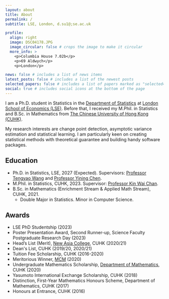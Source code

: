 ```yaml
---
layout: about
title: About
permalink: /
subtitle: LSE, London, d.su1@;se.ac.uk

profile:
  align: right
  image: DSC04178.JPG
  image_circular: false # crops the image to make it circular
  more_info: >
    <p>Columbia House 7.02b</p>  
    <p>69 Aldwych</p>  
    <p>London</p>

news: false # includes a list of news items
latest_posts: false # includes a list of the newest posts
selected_papers: false # includes a list of papers marked as "selected={true}"
social: true # includes social icons at the bottom of the page
---
```


I am a Ph.D. student in Statistics in the [Department of Statistics](https://www.lse.ac.uk/statistics) at [London School of Economics (LSE)](https://www.lse.ac.uk/). Before that, I received my M.Phil. in Statistics and B.Sc. in Mathematics from [The Chinese University of Hong Kong (CUHK)](https://www.cuhk.edu.hk/english/index.html).

My research interests are change point detection, asymptotic variance estimation and statistical learning. I am particularly keen on creating statistical methods with theoretical guarantee and building handy software packages.  

## Education
- Ph.D. in Statistics, LSE, 2027 (Expected). Supervisors: [Professor Tengyao Wang](https://personal.lse.ac.uk/wangt60/) and [Professor Yining Chen](https://personal.lse.ac.uk/cheny100/).
- M.Phil. in Statistics, CUHK, 2023. Supervisor: [Professor Kin Wai Chan](https://sites.google.com/site/kwchankeith/home).
- B.Sc. in Mathematics (Enrichment Stream & Applied Math Stream), CUHK, 2021.  
  - Double Major in Statistics. Minor in Computer Science.

## Awards
- LSE PhD Studentship (2023)
- Poster Presentation Award, Second Runner-up, Science Faculty Postgraduate Research Day (2023)
- Head’s List (Merit), [New Asia College](https://www.na.cuhk.edu.hk/), CUHK (2020/21)
- Dean's List, CUHK (2019/20, 2020/21)
- Tuition Fee Scholarship, CUHK (2016-2020)
- Meritorious Winner, [MCM](https://www.comap.com/undergraduate/contests/index.html) (2020)
- Undergraduate Mathematics Scholarship, [Department of Mathematics](https://www.math.cuhk.edu.hk/), CUHK (2020)
- Yasumoto International Exchange Scholarship, CUHK (2018)
- Distinction, First-Year Mathematics Honours Scheme, Department of Mathematics, CUHK (2017)
- Honours at Entrance, CUHK (2016)
